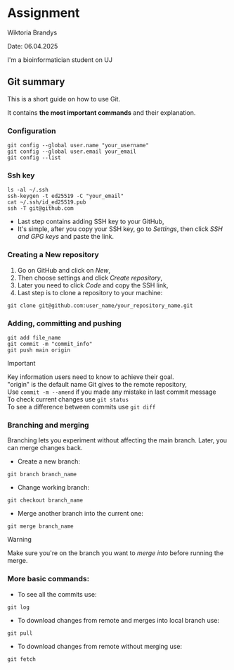 # Assignment
Wiktoria Brandys

Date: 06.04.2025

I'm a bioinformatician student on UJ

## Git summary
This is a short guide on how to use Git. 

It contains **the most important commands** and their explanation.
### Configuration
```
git config --global user.name "your_username"
git config --global user.email your_email
git config --list
```

### Ssh key
```
ls -al ~/.ssh
ssh-keygen -t ed25519 -C "your_email"
cat ~/.ssh/id_ed25519.pub
ssh -T git@github.com
```
- Last step contains adding SSH key to your GitHub,
- It's simple, after you copy your SSH key, go to _Settings_,
  then click _SSH and GPG keys_ and paste the link.

### Creating a New repository
1. Go on GitHub and click on _New_,
2. Then choose settings and click _Create repository_,
3. Later you need to click _Code_ and copy the SSH link,
4. Last step is to clone a repository to your machine:

```
git clone git@github.com:user_name/your_repository_name.git 
```

### Adding, committing and pushing

```
git add file_name
git commit -m "commit_info"
git push main origin
```

> [!IMPORTANT]
> Key information users need to know to achieve their goal. \
> "origin" is the default name Git gives to the remote repository, \
> Use `commit -m --amend` if you made any mistake in last commit message \
> To check current changes use `git status` \
> To see a difference between commits use `git diff`

### Branching and merging
Branching lets you experiment without affecting the main branch. Later, you can merge changes back.
- Create a new branch:
```
git branch branch_name
```
- Change working branch:
```
git checkout branch_name
```
- Merge another branch into the current one:
```
git merge branch_name
```
> [!WARNING]
> Make sure you're on the branch you want to _merge into_ before running the merge.

### More basic commands:
- To see all the commits use:
```
git log
```
- To download changes from remote and merges into local branch use:
```
git pull
```
- To download changes from remote without merging use:
```
git fetch
```



